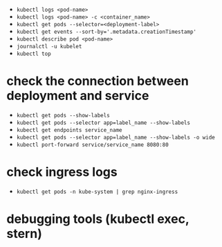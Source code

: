 - ```kubectl logs <pod-name>```
- ```kubectl logs <pod-name> -c <container_name>```
- ```kubectl get pods --selector=<deployment-label>```
- ```kubectl get events --sort-by='.metadata.creationTimestamp'```
- ```kubectl describe pod <pod-name>```
- ```journalctl -u kubelet```
- ```kubectl top```
  
# check the connection between deployment and service

- ```kubectl get pods --show-labels```
- ```kubectl get pods --selector app=label_name --show-labels```
- ```kubectl get endpoints service_name```
- ```kubectl get pods --selector app=label_name --show-labels -o wide```
- ```kubectl port-forward service/service_name 8080:80```

# check ingress logs
- ```kubectl get pods -n kube-system | grep nginx-ingress```

# debugging tools (kubectl exec, stern)
